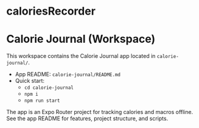 # caloriesRecorder
# Calorie Journal (Workspace)

This workspace contains the Calorie Journal app located in `calorie-journal/`.

- App README: `calorie-journal/README.md`
- Quick start:
  - `cd calorie-journal`
  - `npm i`
  - `npm run start`

The app is an Expo Router project for tracking calories and macros offline. See the app README for features, project structure, and scripts.

